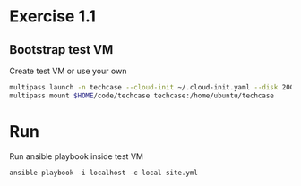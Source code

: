 # Exercise 1.1
## Bootstrap test VM
Create test VM or use your own

```sh
multipass launch -n techcase --cloud-init ~/.cloud-init.yaml --disk 20G
multipass mount $HOME/code/techcase techcase:/home/ubuntu/techcase
```

# Run
Run ansible playbook inside test VM

```
ansible-playbook -i localhost -c local site.yml
```